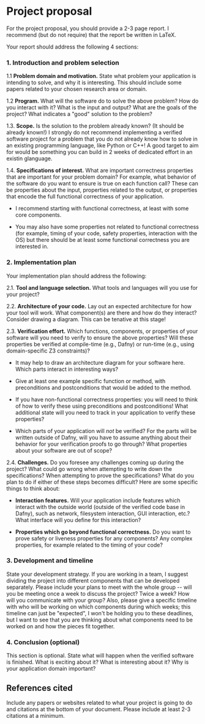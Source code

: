 # Project proposal

For the project proposal, you should provide a 2-3 page report.
I recommend (but do not require) that the report be written in LaTeX.

Your report should address the following 4 sections:

### 1. Introduction and problem selection

1.1 **Problem domain and motivation.**
State what problem your application is intending to solve, and why it is interesting.
This should include some papers related to your chosen research area or domain.

1.2 **Program.** What will the software do to solve the above problem? How do you interact with it? What is the input and output? What are the goals of the project? What indicates a "good" solution to the problem?

1.3. **Scope.** Is the solution to the problem already known? (It should be already known!) I strongly do not recommend implementing a verified software project for a problem that you do not already know how to solve in an existing programming language, like Python or C++! A good target to aim for would be something you can build in 2 weeks of dedicated effort in an existin glanguage.

1.4. **Specifications of interest.** What are important correctness properties that are important for your problem domain? For example, what behavior of the software do you want to ensure is true on each function call? These can be properties about the input, properties related to the output, or properties that encode the full functional correctness of your application.

- I recommend starting with functional correctness, at least with some core components.

- You may also have some properties not related to functional correctness (for example, timing of your code, safety properties, interaction with the OS) but there should be at least some functional correctness you are interested in.

### 2. Implementation plan

Your implementation plan should address the following:

2.1. **Tool and language selection.** What tools and languages will you use for your project?

2.2. **Architecture of your code.**
Lay out an expected architecture for how your tool will work. What component(s) are there and how do they interact? Consider drawing a diagram. This can be tenative at this stage!

2.3. **Verification effort.** Which functions, components, or properties of your software will you need to verify to ensure the above properties?
Will these properties be verified at compile-time (e.g., Dafny) or run-time (e.g., using domain-specific Z3 constraints)?

- It may help to draw an architecture diagram for your software here. Which parts interact in interesting ways?

- Give at least one example specific function or method, with preconditions and postconditions that would be added to the method.

- If you have non-functional correctness properties: you will need to think of how to verify these using preconditions and postconditions! What additional state will you need to track in your application to verify these properties?

- Which parts of your application will *not* be verified? For the parts will be written outside of Dafny, will you have to assume anything about their behavior for your verification proofs to go through? What properties about your software are out of scope?

2.4. **Challenges.** Do you foresee any challenges coming up during the project? What could go wrong when attempting to write down the specifications? When attempting to prove the specifications? What do you plan to do if either of these steps becomes difficult?
Here are some specific things to think about:

  - **Interaction features.** Will your application include features which interact with the outside world (outside of the verified code base in Dafny), such as network, filesystem interaction, GUI interaction, etc.? What interface will you define for this interaction?

  - **Properties which go beyond functional correctness.** Do you want to prove safety or liveness properties for any components? Any complex properties, for example related to the timing of your code?


### 3. Development and timeline

State your development strategy. If you are working in a team, I suggest dividing the project into different components that can be developed separately. Please include your plans to meet with the whole group -- will you be meeting once a week to discuss the project? Twice a week? How will you communicate with your group? Also, please give a specific timeline with who will be working on which components during which weeks; this timeline can just be "expected", I won't be holding you to these deadlines, but I want to see that you are thinking about what components need to be worked on and how the pieces fit together.

### 4. Conclusion (optional)

This section is optional.
State what will happen when the verified software is finished. What is exciting about it? What is interesting about it? Why is your application domain important?

## References cited

Include any papers or websites related to what your project is going to do and citations at the bottom of your document. Please include at least 2-3 citations at a minimum.
